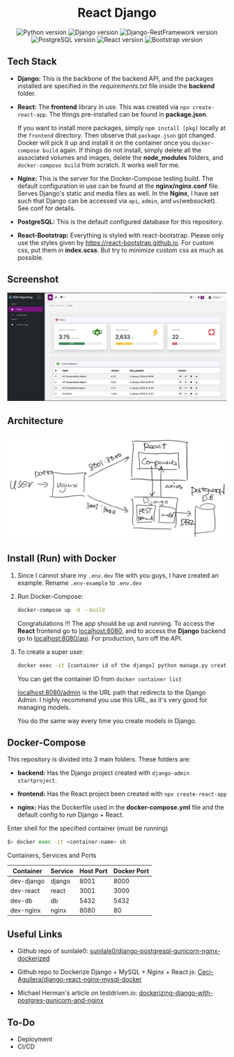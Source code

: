 <div align="center">

# React Django

![Python version](https://img.shields.io/badge/Python-3.11.0-4c566a?logo=python&&longCache=true&logoColor=white&colorB=pink&style=flat-square&colorA=4c566a) ![Django version](https://img.shields.io/badge/Django-5.0.0-4c566a?logo=django&&longCache=truelogoColor=white&colorB=pink&style=flat-square&colorA=4c566a) ![Django-RestFramework version](https://img.shields.io/badge/Django_Rest_Framework-3.14.0-red.svg?longCache=true&style=flat-square&logo=django&logoColor=white&colorA=4c566a&colorB=pink) ![PostgreSQL version](https://img.shields.io/badge/PostgreSQL-12.8-red.svg?longCache=true&style=flat-square&logo=postgresql&logoColor=white&colorA=4c566a&colorB=pink) ![React version](https://img.shields.io/badge/React-18.2.0-red.svg?longCache=true&style=flat-square&logo=react&logoColor=white&colorA=4c566a&colorB=pink) ![Bootstrap version](https://img.shields.io/badge/Bootstrap-5.3.2-red.svg?longCache=true&style=flat-square&logo=bootstrap&logoColor=white&colorA=4c566a&colorB=pink)

</div>

## Tech Stack

- __Django:__ This is the backbone of the backend API, and the packages installed are specified in the _requirements.txt_ file inside the __backend__ folder.

- __React:__ The __frontend__ library in use. This was created via ``npx create-react-app``. The things pre-installed can be found in __package.json__.

  If you want to install more packages, simply `npm install [pkg]` locally at the `frontend` directory.  Then observe that `package.json` got changed.  Docker will pick it up and install it on the container once you `docker-compose build` again.  If things do not install, simply delete all the associated volumes and images, delete the __node_modules__ folders, and `docker-compose build` from scratch.  It works well for me.

- __Nginx:__ This is the server for the Docker-Compose testing build. The default configuration in use can be found at the __nginx/nginx.conf__ file.  Serves Django's static and media files as well.  In the __Nginx__, I have set such that Django can be accessed via `api`, `admin`, and `ws`(websocket).  See conf for details.

- __PostgreSQL:__ This is the default configured database for this repository.

- __React-Bootstrap:__ Everything is styled with react-bootstrap.  Please only use the styles given by https://react-bootstrap.github.io.  For custom css, put them in __index.scss__.  But try to minimize custom css as much as possible.

## Screenshot

![Screenshot Image](./.readme_assets/Screenshot.png)

## Architecture

![Architecture Image](./.readme_assets/Arch.png)

## Install (Run) with Docker

1. Since I cannot share my `.env.dev` file with you guys, I have created an example. Rename `.env-example` to `.env.dev`

1. Run Docker-Compose:

    ```bash
    docker-compose up -d --build
    ```

    Congratulations !!! The app should be up and running. To access the __React__ frontend go to [localhost:8080](http://localhost:8080), and to access the __Django__ backend go to [localhost:8080/api](http://localhost:8080/api).  For production, turn off the API.

1. To create a super user:

    ```bash
    docker exec -it [container id of the django] python manage.py createsuperuser
    ```

    You can get the container ID from `docker container list`

    [localhost:8080/admin](http://localhost:8080/admin) is the URL path that redirects to the Django Admin.  I highly recommend you use this URL, as it's very good for managing models.

    You do the same way every time you create models in Django.  

## Docker-Compose

This repository is divided into 3 main folders. These folders are:

- __backend:__ Has the Django project created with ``django-admin startproject``.

- __frontend:__ Has the React project been created with ``npx create-react-app``

- __nginx:__ Has the Dockerfile used in the __docker-compose.yml__ file and the default config to run Django + React.

Enter shell for the specified container (must be running)

```sh
$> docker exec -it <container-name> sh
```

Containers, Services and Ports

| Container  | Service | Host Port | Docker Port |
| ---------- | ------- | --------- | ----------- |
| dev-django | django  | 8001      | 8000        |
| dev-react  | react   | 3001      | 3000        |
| dev-db     | db      | 5432      | 5432        |
| dev-nginx  | nginx   | 8080      | 80          |

## Useful Links

- Github repo of sunilale0: [sunilale0/django-postgresql-gunicorn-nginx-dockerized](https://github.com/sunilale0/django-postgresql-gunicorn-nginx-dockerized/blob/master/README.md#nginx)

- Github repo to Dockerize Django + MySQL + Nginx + React js: [Ceci-Aguilera/django-react-nginx-mysql-docker](https://github.com/Ceci-Aguilera/django-react-nginx-mysql-docker)

- Michael Herman's article on testdriven.io: [dockerizing-django-with-postgres-gunicorn-and-nginx](https://testdriven.io/blog/dockerizing-django-with-postgres-gunicorn-and-nginx/)

## To-Do

- Deployment
- CI/CD
